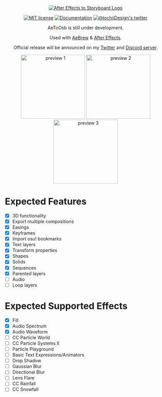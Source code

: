 <p align="center">
  <a href="https://github.com/T0chi/AeToOsb"><img src="https://i.imgur.com/1oQcCq7.png" alt="After Effects to Storyboard Logo"></a>
</p>
<p align="center">
  <a href="https://github.com/T0chi/AeToOsb/blob/main/LICENSE"><img src="https://img.shields.io/github/license/T0chi/AeToOsb" alt="MIT license"></a>
  <a href=""><img src="https://img.shields.io/badge/documentation-%F0%9F%94%8D-blue" alt="Documentation"></a>
  <a href="https://twitter.com/tochiiDesign"><img src="https://img.shields.io/badge/-tochiiDesign-5b5b5b?logo=twitter" alt="@tochiiDesign's twitter"></a>
</p>
<p align="center">AeToOsb is still under development.</p>
<p align="center">Used with <a href="https://github.com/T0chi/AeBrew">AeBrew</a> & <a href="https://www.adobe.com/products/aftereffects/free-trial-download.html">After Effects</a>.</p>
<p align="center">Official release will be announced on my <a href="https://twitter.com/tochiiDesign">Twitter</a> and <a href="https://discord.gg/QZjD3yb">Discord server</a>.</p>


<p align="center">
  <img src="https://i.imgur.com/CRHncre.png" alt="preview 1" width="200px">
  <img src="https://i.imgur.com/xXIqWTS.png" alt="preview 2" width="200px">
  <img src="https://i.imgur.com/xGrzZ0k.png" alt="preview 3" width="200px">
</p>


# Expected Features
- [x] 3D functionality
- [x] Export multiple compositions
- [x] Easings
- [x] Keyframes
- [x] Import osu! bookmarks
- [x] Text layers
- [x] Transform properties
- [x] Shapes
- [x] Solids
- [x] Sequences
- [x] Parented layers
- [ ] Audio
- [ ] Loop layers

# Expected Supported Effects
- [x] Fill
- [x] Audio Spectrum
- [x] Audio Waveform
- [ ] CC Particle World
- [ ] CC Particle Systems II
- [ ] Particle Playground
- [ ] Basic Text Expressions/Animators
- [ ] Drop Shadow
- [ ] Gaussian Blur
- [ ] Directional Blur
- [ ] Lens Flare
- [ ] CC Rainfall
- [ ] CC Snowfall
